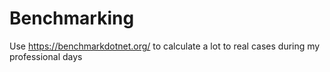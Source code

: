 # Benchmarking
Use https://benchmarkdotnet.org/ to calculate a lot to real cases during my professional days
